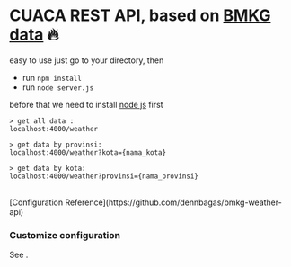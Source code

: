 # CUACA REST API, based on [BMKG data](https://data.bmkg.go.id/prakiraan-cuaca/) 🔥

easy to use just go to your directory, then
- run `npm install`
- run `node server.js`

before that we need to install [node js](https://nodejs.org/en/) first

```
> get all data :
localhost:4000/weather

> get data by provinsi:
localhost:4000/weather?kota={nama_kota}

> get data by kota:
localhost:4000/weather?provinsi={nama_provinsi}
```

<br/>
[Configuration Reference](https://github.com/dennbagas/bmkg-weather-api)

### Customize configuration
See .
